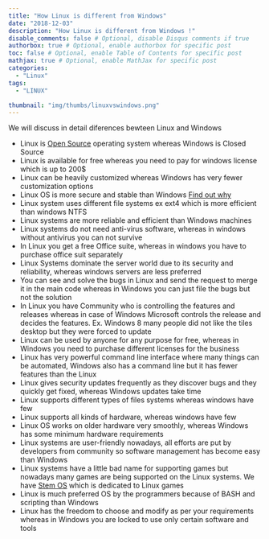 ```yaml
---
title: "How Linux is different from Windows"
date: "2018-12-03"
description: "How Linux is different from Windows !"
disable_comments: false # Optional, disable Disqus comments if true
authorbox: true # Optional, enable authorbox for specific post
toc: false # Optional, enable Table of Contents for specific post
mathjax: true # Optional, enable MathJax for specific post
categories:
  - "Linux"
tags:
  - "LINUX"

thumbnail: "img/thumbs/linuxvswindows.png"
---
```


We will discuss in detail diferences bewteen Linux and Windows
<!--more-->


+ Linux is [Open Source](https://opensource.com/resources/what-open-source) operating system whereas Windows is Closed Source
+ Linux is available for free whereas you need to pay for windows license which is up to 200$
+ Linux can be heavily customized whereas Windows has very fewer customization options
+ Linux OS is more secure and stable than Windows [Find out why](https://learncodeonline.in/linux-secure-operating-systems/)
+ Linux system uses different file systems ex ext4 which is more efficient than windows NTFS
+ Linux systems are more reliable and efficient than Windows machines
+ Linux systems do not need anti-virus software, whereas in windows without antivirus you can not survive
+ In Linux you get a free Office suite, whereas in windows you have to purchase office suit separately
+ Linux Systems dominate the server world due to its security and reliability, whereas windows servers are less preferred
+ You can see and solve the bugs in Linux and send the request to merge it in the main code whereas in Windows you can just file the bugs but not the solution
+ In Linux you have Community who is controlling the features and releases whereas in case of Windows Microsoft controls the release and decides the features. Ex. Windows 8 many people did not like the tiles desktop but they were forced to update
+ Linux can be used by anyone for any purpose for free, whereas in Windows you need to purchase different licenses for the business
+ Linux has very powerful command line interface where many things can be automated, Windows also has a command line but it has fewer features than the Linux
+ Linux gives security updates frequently as they discover bugs and they quickly get fixed, whereas Windows updates take time
+ Linux supports different types of files systems whereas windows have few
+ Linux supports all kinds of hardware, whereas windows have few
+ Linux OS works on older hardware very smoothly, whereas Windows has some minimum hardware requirements
+ Linux systems are user-friendly nowadays, all efforts are put by developers from community so software management has become easy than Windows
+ Linux systems have a little bad name for supporting games but nowadays many games are being supported on the Linux systems. We have [Stem OS](https://store.steampowered.com/) which is dedicated to Linux games
+ Linux is much preferred OS by the programmers because of BASH and scripting than Windows
+ Linux has the freedom to choose and modify as per your requirements whereas in Windows you are locked to use only certain software and tools

